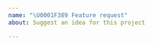 ```yaml
---
name: "\U0001F389 Feature request"
about: Suggest an idea for this project

---
```


<!--
Please report issues regarding specific projects in their respective issue trackers, e.g.:
 - Pekko: https://github.com/apache/incubator-pekko/issues
 - Pekko Connectors: https://github.com/apache/incubator-pekko-connectors/issues 
 - Pekko Persistence Cassandra Plugin: https://github.com/apache/incubator-pekko-persistence-cassandra/issues
 - ...

Please explain your issue precisely, and if possible provide a reproducer snippet (this helps resolve issues much quicker).

Thanks for contributing!
-->

